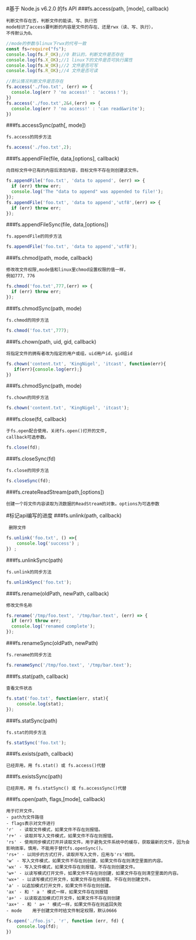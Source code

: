 #基于 Node.js v6.2.0 的fs API
###fs.access(path, [mode], callback)
```
判断文件存在否，判断文件的能读、写、执行否
mode标识了access要判断的内容是文件的存在、还是rwx（读、写、执行），
不传默认为0。 
```
```javascript
//mode的参数与linux下rwx的代号一致
const fs=require("fs");
console.log(fs.F_OK);//0 默认的，判断文件是否存在
console.log(fs.X_OK);//1 linux下的文件是否可执行属性
console.log(fs.W_OK);//2 文件是否可写
console.log(fs.R_OK);//4 文件是否可读

```
```javascript
//默认情况判断文件是否存在
fs.access('./foo.txt', (err) => {
  console.log(err ? 'no access!' : 'access！');
})
fs.access('./foo.txt',2&4,(err) => {
  console.log(err ? 'no access!' : 'can read&write');
})
```

###fs.accessSync(path[, mode])
```
fs.access的同步方法
```
```javascript
fs.access('./foo.txt',2);
```

###fs.appendFile(file, data,[options], callback)
```
向目标文件中已有的内容后添加内容，目标文件不存在则创建该文件。
```
```javascript
fs.appendFile('foo.txt', 'data to append', (err) => {
  if (err) throw err;
  console.log('The "data to append" was appended to file!');
});
fs.appendFile('foo.txt', 'data to append','utf8',(err) => {
  if (err) throw err;
});
```
###fs.appendFileSync(file, data,[options])
```
fs.appendFile的同步方法
```
```javascript
fs.appendFile('foo.txt', 'data to append','utf8');
```
###fs.chmod(path, mode, callback)
```
修改改文件权限,mode值和linux里chmod设置权限的值一样，
例如777、776
```
```javascript
fs.chmod('foo.txt',777,(err) => {
  if (err) throw err;
});
```

###fs.chmodSync(path, mode)
```
fs.chmod的同步方法
```
```javascript
fs.chmod('foo.txt',777);
```

###fs.chown(path, uid, gid, callback)
```
将指定文件的拥有者改为指定的用户或组，uid用户id，gid组id
```
```javascript
fs.chown('content.txt', 'KingNigel', 'itcast', function(err){
   if(err){console.log(err);}
})
```
###fs.chmodSync(path, mode)
```
fs.chown的同步方法
```
```javascript
fs.chown('content.txt', 'KingNigel', 'itcast');
```

###fs.close(fd, callback)
```
于fs.open配合使用，关闭fs.open()打开的文件,
callback可选参数。
```
```javascript
fs.close(fd);
```
###fs.closeSync(fd)
```
fs.close的同步方法
```
```javascript
fs.closeSync(fd);
```
###fs.createReadStream(path,[options])
```
创建一个将文件内容读取为流数据的ReadStream的对象。options为可选参数

```
#标记api编写的进度
###fs.unlink(path, callback)
```
 删除文件
```
```javascript
fs.unlink('foo.txt', () =>{
    console.log('success') ;
}) ;
```
###fs.unlinkSync(path)

```
fs.unlink的同步方法
```

```javascript
fs.unlinkSync('foo.txt');
```

###fs.rename(oldPath, newPath, callback)

``` 
修改文件名称
```
```javascript
fs.rename('/tmp/foo.text', '/tmp/bar.text', (err) => {
  if (err) throw err;
  console.log('renamed complete');
});
```

###fs.renameSync(oldPath, newPath)
``` 
fs.rename的同步方法
```
```javascript
fs.renameSync('/tmp/foo.text', '/tmp/bar.text');
```

###fs.stat(path, callback)
```
查看文件状态
```
```javascript
fs.stat('foo.txt', function(err, stat){
    console.log(stat);
});
```

###fs.statSync(path)
```
fs.stat的同步方法
```
```javascript
fs.statSync('foo.txt');
```

###fs.exists(path, callback)
```
已经弃用，用 fs.stat() 或 fs.access()代替
```
###fs.existsSync(path)
```
已经弃用，用 fs.statSync() 或 fs.accessSync()代替
```
###fs.open(path, flags,[mode], callback)
```
用于打开文件，
- path为文件路径
- flags表示对文件进行
'r'  - 读取文件模式，如果文件不存在则报错。
'r+' - 读取并写入文件模式，如果文件不存在则报错。
'rs' - 使用同步模式打开并读取文件。用于避免文件系统中的缓存，获取最新的文件，因为会影响效率，慎用，不能用于替代fs.openSync()。
'rs+' - 以同步的方式打开，读取并写入文件，应用与'rs'相同。
'w' - 写入文件模式，如果文件不存在则创建，如果文件存在则清空里面的内容。
'wx' - 写入文件模式，如果文件存在则报错，不存在则创建文件。
'w+' - 以读写模式打开文件，如果文件不存在则创建，如果文件存在则清空里面的内容。
'wx+' - 以读写模式打开文件，如果文件存在则报错，不存在则创建文件。
'a' - 以追加模式打开文件，如果文件不存在则创建。
'ax' - 和 ' a ' 模式一样，如果文件存在则报错
'a+' - 以读取追加模式打开文件，如果文件不存在则创建
'ax+' - 和 ' a+ ' 模式一样，如果文件存在则返回失败
- mode    用于创建文件时给文件制定权限，默认0666
```
```javascript
fs.open('./foo.js', 'r', function (err, fd) {
    console.log(fd);
})
```
